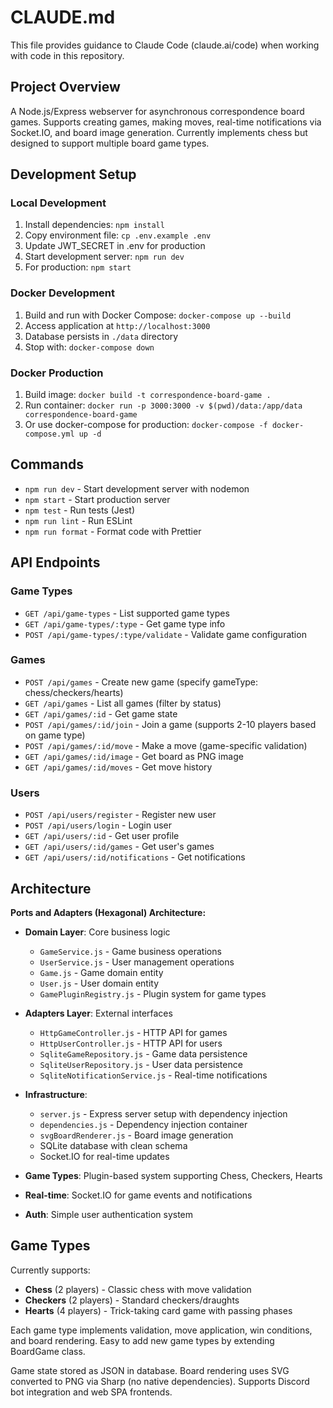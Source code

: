 # CLAUDE.md

This file provides guidance to Claude Code (claude.ai/code) when working with code in this repository.

## Project Overview

A Node.js/Express webserver for asynchronous correspondence board games. Supports creating games, making moves, real-time notifications via Socket.IO, and board image generation. Currently implements chess but designed to support multiple board game types.

## Development Setup

### Local Development
1. Install dependencies: `npm install`
2. Copy environment file: `cp .env.example .env`
3. Update JWT_SECRET in .env for production
4. Start development server: `npm run dev`
5. For production: `npm start`

### Docker Development
1. Build and run with Docker Compose: `docker-compose up --build`
2. Access application at `http://localhost:3000`
3. Database persists in `./data` directory
4. Stop with: `docker-compose down`

### Docker Production
1. Build image: `docker build -t correspondence-board-game .`
2. Run container: `docker run -p 3000:3000 -v $(pwd)/data:/app/data correspondence-board-game`
3. Or use docker-compose for production: `docker-compose -f docker-compose.yml up -d`

## Commands

- `npm run dev` - Start development server with nodemon
- `npm start` - Start production server
- `npm test` - Run tests (Jest)
- `npm run lint` - Run ESLint
- `npm run format` - Format code with Prettier

## API Endpoints

### Game Types
- `GET /api/game-types` - List supported game types
- `GET /api/game-types/:type` - Get game type info
- `POST /api/game-types/:type/validate` - Validate game configuration

### Games
- `POST /api/games` - Create new game (specify gameType: chess/checkers/hearts)
- `GET /api/games` - List all games (filter by status)
- `GET /api/games/:id` - Get game state
- `POST /api/games/:id/join` - Join a game (supports 2-10 players based on game type)
- `POST /api/games/:id/move` - Make a move (game-specific validation)
- `GET /api/games/:id/image` - Get board as PNG image
- `GET /api/games/:id/moves` - Get move history

### Users
- `POST /api/users/register` - Register new user
- `POST /api/users/login` - Login user
- `GET /api/users/:id` - Get user profile
- `GET /api/users/:id/games` - Get user's games
- `GET /api/users/:id/notifications` - Get notifications

## Architecture

**Ports and Adapters (Hexagonal) Architecture:**

- **Domain Layer**: Core business logic
  - `GameService.js` - Game business operations
  - `UserService.js` - User management operations
  - `Game.js` - Game domain entity
  - `User.js` - User domain entity
  - `GamePluginRegistry.js` - Plugin system for game types
  
- **Adapters Layer**: External interfaces
  - `HttpGameController.js` - HTTP API for games
  - `HttpUserController.js` - HTTP API for users  
  - `SqliteGameRepository.js` - Game data persistence
  - `SqliteUserRepository.js` - User data persistence
  - `SqliteNotificationService.js` - Real-time notifications
  
- **Infrastructure**:
  - `server.js` - Express server setup with dependency injection
  - `dependencies.js` - Dependency injection container
  - `svgBoardRenderer.js` - Board image generation
  - SQLite database with clean schema
  - Socket.IO for real-time updates

- **Game Types**: Plugin-based system supporting Chess, Checkers, Hearts
- **Real-time**: Socket.IO for game events and notifications
- **Auth**: Simple user authentication system

## Game Types

Currently supports:
- **Chess** (2 players) - Classic chess with move validation
- **Checkers** (2 players) - Standard checkers/draughts  
- **Hearts** (4 players) - Trick-taking card game with passing phases

Each game type implements validation, move application, win conditions, and board rendering. Easy to add new game types by extending BoardGame class.

Game state stored as JSON in database. Board rendering uses SVG converted to PNG via Sharp (no native dependencies). Supports Discord bot integration and web SPA frontends.
